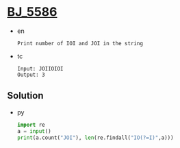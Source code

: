 # [BJ_5586](https://acmicpc.net/problem/5586)

* en

  ```en
  Print number of IOI and JOI in the string
  ```

* tc

  ```tc
  Input: JOIIOIOI
  Output: 3
  ```

## Solution

* py

  ```py
  import re
  a = input()
  print(a.count("JOI"), len(re.findall("IO(?=I)",a)))
  ```
